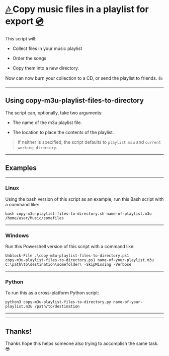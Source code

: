 # [ 🎶 ](https://github.com/MarcusHoltz/marcusholtz.github.io/blob/main/assets/html/Internet-Radio-Stations.m3u) Copy music files in a playlist for export [ 💿 ](https://github.com/MarcusHoltz/marcusholtz.github.io/blob/main/assets/html/Internet-Radio-Stations.m3u)

This script will: 

- Collect files in your music playlist

- Order the songs

- Copy them into a new directory. 


Now can now burn your collection to a CD, or send the playlist to friends. 👍


* * *

## Using copy-m3u-playlist-files-to-directory

The script can, optionally, take two arguments:

- The name of the m3u playlist file.

- The location to place the contents of the playlist. 

> If neither is specified, the script defaults to `playlist.m3u` and `current working directory`.


* * *

## Examples


* * * 


### Linux 

Using the bash version of this script as an example, run this Bash script with a command like:

```
bash copy-m3u-playlist-files-to-directory.sh name-of-playlist.m3u /home/user/Music/somefiles
```


* * * 

### Windows

Run this Powershell version of this script with a command like:

```
Unblock-File .\copy-m3u-playlist-files-to-directory.ps1
copy-m3u-playlist-files-to-directory.ps1 name-of-your-playlist.m3u C:\path\to\destination\somefolder\ -SkipMissing -Verbose
```


* * * 

### Python

To run this as a cross-platform Python script:

```
python3 copy-m3u-playlist-files-to-directory.py name-of-your-playlist.m3u /path/to/destination
```


* * *

* * *

## Thanks!

Thanks hope this helps someone also trying to accomplish the same task. 😎
